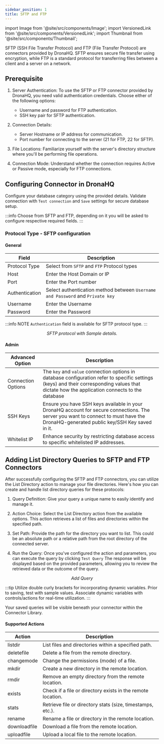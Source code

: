 ```yaml
---
sidebar_position: 1
title: SFTP and FTP
---
```


import Image from '@site/src/components/Image'; import VersionedLink from '@site/src/components/VersionedLink'; import
Thumbnail from '@site/src/components/Thumbnail';

SFTP (SSH File Transfer Protocol) and FTP (File Transfer Protocol) are connectors provided by DronaHQ. SFTP ensures
secure file transfer using encryption, while FTP is a standard protocol for transferring files between a client and a
server on a network.

## Prerequisite

1. Server Authentication: To use the SFTP or FTP connector provided by DronaHQ, you need valid authentication
   credentials. Choose either of the following options:

   - Username and password for FTP authentication.
   - SSH key pair for SFTP authentication.

2. Connection Details:

   - Server Hostname or IP address for communication.
   - Port number for connecting to the server (21 for FTP, 22 for SFTP).

3. File Locations: Familiarize yourself with the server's directory structure where you'll be performing file
   operations.

4. Connection Mode: Understand whether the connection requires Active or Passive mode, especially for FTP connections.

## Configuring Connector in DronaHQ

Configure your database category using the provided details. Validate connection with `Test connection` and `Save`
settings for secure database setup.

:::info 
Choose from SFTP and FTP, depending on it you will be asked to configure respective required fields. 
:::

### Protocol Type - SFTP configuration

#### General

| Field          | Description                                                                    |
| -------------- | ------------------------------------------------------------------------------ |
| Protocol Type  | Select from `SFTP` and `FTP` Protocol types                                    |
| Host           | Enter the Host Domain or IP                                                    |
| Port           | Enter the Port number                                                          |
| Authentication | Select authentication method between `Username and Password` and `Private key` |
| Username       | Enter the Username                                                             |
| Password       | Enter the Password                                                             |

:::info NOTE 
`Authentication` field is available for SFTP protocol type. 
:::

<figure>
  <Thumbnail src="/img/reference/connectors/sftpftp/details.png" alt="SFTP protocol with Sample details." />
  <figcaption align = "center"><i>SFTP protocol with Sample details.</i></figcaption>
</figure>

#### Admin

| Advanced Option                                                                                    | Description                                                                                                                                                                                   |
| -------------------------------------------------------------------------------------------------- | --------------------------------------------------------------------------------------------------------------------------------------------------------------------------------------------- |
| Connection Options                                                                                 | The `key` and `value` connection options in database configuration refer to specific settings (keys) and their corresponding values that dictate how the application connects to the database |
| SSH Keys                                                                                           | Ensure you have SSH keys available in your DronaHQ account for secure connections. The server you want to connect to must have the DronaHQ-generated public key/SSH Key saved in it.          |
| <VersionedLink to = "/datasource-concepts/whitelisting-dronahq-ip/"> Whitelist IP </VersionedLink> | Enhance security by restricting database access to specific whitelisted IP addresses.                                                                                                         |

## Adding List Directory Queries to SFTP and FTP Connectors

After successfully configuring the SFTP and FTP connectors, you can utilize the List Directory action to manage your
file directories. Here's how you can create and handle list directory queries for these protocols:

1. Query Definition: Give your query a unique name to easily identify and manage it.

2. Action Choice: Select the List Directory action from the available options. This action retrieves a list of files and
   directories within the specified path.

3. Set Path: Provide the path for the directory you want to list. This could be an absolute path or a relative path from
   the root directory of the connected server.

4. Run the Query: Once you've configured the action and parameters, you can execute the query by clicking `Test Query`
   The response will be displayed based on the provided parameters, allowing you to review the retrieved data or the
   outcome of the query.

<figure>
  <Thumbnail src="/img/reference/connectors/awsDocDB/add-query.png" alt="Add Query" />
  <figcaption align = "center"><i>Add Query</i></figcaption>
</figure>

:::tip 
Utilize double curly brackets for incorporating dynamic variables. Prior to saving, test with sample values.
Associate dynamic variables with controls/actions for real-time utilization. 
:::

Your saved queries will be visible beneath your connector within the Connector Library.

#### Supported Actions

| Action       | Description                                                 |
| ------------ | ----------------------------------------------------------- |
| listdir      | List files and directories within a specified path.         |
| deletefile   | Delete a file from the remote directory.                    |
| changemode   | Change the permissions (mode) of a file.                    |
| mkdir        | Create a new directory in the remote location.              |
| rmdir        | Remove an empty directory from the remote location.         |
| exists       | Check if a file or directory exists in the remote location. |
| stats        | Retrieve file or directory stats (size, timestamps, etc.).  |
| rename       | Rename a file or directory in the remote location.          |
| downloadfile | Download a file from the remote location.                   |
| uploadfile   | Upload a local file to the remote location.                 |
